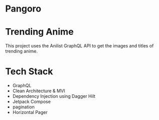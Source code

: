# Pangoro

# Trending Anime
This project uses the Anilist GraphQL API to get the images and titles of trending anime.

# Tech Stack
- GraphQL
- Clean Architecture & MVI 
- Dependency Injection using Dagger Hilt
- Jetpack Compose
- pagination
- Horizontal Pager
